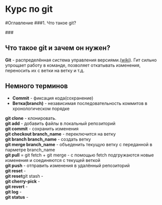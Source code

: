 <h1>Курс по git</h1>
#Оглавление
###1. Что такое git?

###<h2>Что такое git и зачем он нужен?</h2>

<p>
    <strong>Git</strong> - распределённая система управления версиями.(<a href="https://ru.wikipedia.org/wiki/Git">wiki</a>). Гит сильно упрощает работу в команде, позволяет откатывать изменения, переносить их с ветки на ветку и т.д.
</p>
<h2>Немного терминов</h2>
<ul>
    <li>
        <strong>Commit</strong> - фиксация кода(сохранение)
    </li>
    <li>
        <strong>Ветка(branch)</strong> - независимая последовательность коммитов в хронологическом порядке 
    </li>
</ul>
<strong>git clone</strong> - клонировать. <br />
<strong>git add</strong> - добавить файлы в локальный репозиторий <br />
<strong>git commit</strong> - сохранить изменения <br />
<strong>git checkout branch_name</strong> - переключится на ветку <br />
<strong>git branch branch_name</strong> - создать ветку <br />
<strong>git merge branch_name</strong> - объеденить текущую ветку с переданной в парметре branch_name <br />
<strong>git pull</strong> = git fetch + git merge - с помощью fetch подгружаются новые изменения и соединяются с текущей веткой <br />
<strong>git push</strong> - отправить изменения в удалённый репозиторий <br />
<strong>git reset</strong> - <br />
<strong>git reset</strong>git stash - <br />
<strong>git cherry-pick</strong> - <br />
<strong>git revert</strong> - <br />
<strong>git log</strong> - <br />
<strong>git status</strong> - <br />
